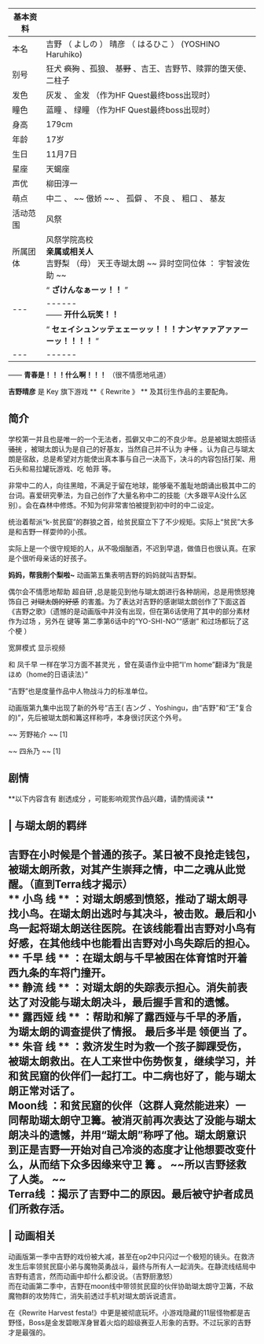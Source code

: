 |  **基本资料**  ||
|---|---|
|本名  |  吉野  （  よしの  ）  晴彦  （  はるひこ  ）  (YOSHINO Haruhiko)   |
|别号  |  狂犬 ~~疯狗~~ 、孤狼、 ~~基野~~ 、吉王、吉野节、赎罪的堕天使、  二柱子   |
|发色  |  灰发  、  金发  （作为HF Quest最终boss出现时）   |
|瞳色  |  蓝瞳  、  绿瞳  （作为HF Quest最终boss出现时）   |
|身高  |  179cm   |
|年龄  |  17岁   |
|生日  |  11月7日   |
|星座  |  天蝎座   |
|声优  |  柳田淳一   |
|萌点  |  中二  、 ~~ 傲娇  ~~ 、  孤僻  、  不良  、  粗口  、  基友   |
|活动范围  |  风祭   |
|所属团体  |  风祭学院高校   <br>**亲属或相关人**  <br>吉野梨  （母）  天王寺瑚太朗  ~~ 异时空同位体  ：  宇智波佐助  ~~  <br>  |
||  “    **ざけんなぁーッ！！**   ”|
|---|------<br>——  **开什么玩笑！！**  |
||  “    **セェイシュンッテェェーッッ！！！ナンヤァァアァァーーッ！！！！**   ”|
|---|------|
——  **青春是！！！什么啊！！！** （很不情愿地吼道）  
  
**吉野晴彦** 是  Key  旗下游戏 **《 Rewrite  》 ** 及其衍生作品的主要配角。

##  简介

学校第一并且也是唯一的一个无法者，孤僻又中二的不良少年。总是被瑚太朗搭话 ~~骚扰~~ ，被瑚太朗认为是自己的好基友，当然自己并不认为 ~~才怪~~
。认为自己与瑚太朗是宿敌，总是希望对方能使出真本事与自己一决高下，决斗的内容包括打架、用石头和易拉罐玩游戏、吃  帕菲  等。

非常中二的人，向往黑暗，不满足于留在地球，能够毫不羞耻地朗诵出极其中二的台词。喜爱研究拳法，为自己创作了大量名称中二的技能（大多跟平A没什么区别）。会在森林中修炼。不知为何非常害怕被提到初中时的中二设定。

统治着帮派“k-贫民窟”的群狼之首，给贫民窟立下了不少规矩。实际上“贫民”大多是和吉野一样耍帅的小孩。

实际上是一个很守规矩的人，从不吸烟酗酒，不迟到早退，做值日也很认真。在家是个很听母亲话的好孩子。

**妈妈，帮我削个梨啦~** 动画第五集表明吉野的妈妈就叫吉野梨。

偶尔会不情愿地帮助  超自研  ,总是能见到他与瑚太朗进行各种胡闹，总是用愤怒掩饰自己 ~~对瑚太朗的好感~~
的害羞。为了表达对吉野的感谢瑚太朗创作了下面这首《吉野之歌》（遗憾的是动画版中并没有出现，但在第6话使用了其中的部分素材作为过场  ，另外在  键等
第二季第6话中的“YO-SHI-NO”“感谢” 和过场都玩了这个梗  ）

宽屏模式  显示视频

和  凤千早  一样在学习方面不甚灵光  ，曾在英语作业中把“I'm home”翻译为“我是ほめ（home的日语读法）”

“吉野”也是度量作品中人物战斗力的标准单位。

动画版第九集中出现了新的外号“吉王(  吉ング  、Yoshingu，由“吉野”和“王”复合的)”，先后被瑚太朗和篝这样称呼，本身很讨厌这个外号。

~~ 芳野祐介  ~~ [1]

~~ 四糸乃  ~~ [1]

##  剧情

**以下内容含有 剧透成分  ，可能影响观赏作品兴趣，请酌情阅读 **

|  与瑚太朗的羁绊  
---  
吉野在小时候是个普通的孩子。某日被不良抢走钱包，被瑚太朗所救，对其产生崇拜之情，中二之魂从此觉醒。（直到Terra线才揭示） </br> ** 小鸟  线
**
：对瑚太朗感到愤怒，推动了瑚太朗寻找小鸟。在瑚太朗出逃时与其决斗，被击败。最后和小鸟一起将瑚太朗送往医院。在该线能看出吉野对小鸟有好感，在其他线中也能看出吉野对小鸟失踪后的担心。
</br> ** 千早  线 ** ：在瑚太朗与千早被困在体育馆时开着西九条的车将门撞开。 </br> ** 静流  线 **
：对瑚太朗的失踪表示担心。消失前表达了对没能与瑚太朗决斗，最后握手言和的遗憾。 </br> ** 露西娅  线 **
：帮助和解了露西娅与千早的矛盾，为瑚太朗的调查提供了情报。  最后多半是  领便当  了。  </br> ** 朱音  线 **
：救济发生时为救一个孩子脚踝受伤，被瑚太朗救出。在人工来世中伤势恢复，继续学习，并和贫民窟的伙伴们一起打工。中二病也好了，能与瑚太朗正常对话了。 </br>
**Moon线**
：和贫民窟的伙伴（这群人竟然能进来）一同帮助瑚太朗守卫篝。被消灭前再次表达了没能与瑚太朗决斗的遗憾，并用“瑚太朗”称呼了他。瑚太朗意识到正是吉野一开始对自己冷淡的态度才让他想要改变什么，从而结下众多因缘来守卫
篝  。 ~~**所以吉野拯救了人类。** ~~ </br> **Terra线** ：揭示了吉野中二的原因。最后被守护者成员们所救存活。 </br>  
|  动画相关  
---  
动画版第一季中吉野的戏份被大减，甚至在op2中只闪过一个极短的镜头。在救济发生后率领贫民窟小弟与魔物英勇战斗，最终与所有人一起消失。在静流线结局中吉野有遗言，然而动画中却什么都没说。（吉野厨激怒）
</br> 而在动画第二季中，吉野在moon线中带领贫民窟的伙伴协助瑚太朗守卫篝，不敌魔物群的攻势阵亡，消失前透过手机对瑚太朗诉说遗言。 </br>  
  
在《Rewrite Harvest
festa!》中更是被彻底玩坏。小游戏隐藏的11层怪物都是吉野怪，Boss是金发碧眼浑身冒着火焰的超级赛亚人形象的吉野。不过玩家的吉野才是最强的。